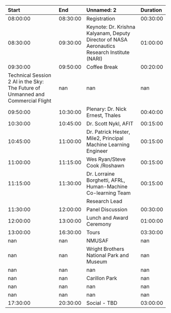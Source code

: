 | Start                                                                           | End      | Unnamed: 2                                                                                   | Duration   |
|:--------------------------------------------------------------------------------|:---------|:---------------------------------------------------------------------------------------------|:-----------|
| 08:00:00                                                                        | 08:30:00 | Registration                                                                                 | 00:30:00   |
| 08:30:00                                                                        | 09:30:00 | Keynote: Dr. Krishna Kalyanam, Deputy Director of NASA Aeronautics Research Institute (NARI) | 01:00:00   |
| 09:30:00                                                                        | 09:50:00 | Coffee Break                                                                                 | 00:20:00   |
| Technical Session 2 AI in the Sky: The Future of Unmanned and Commercial Flight | nan      | nan                                                                                          | nan        |
| 09:50:00                                                                        | 10:30:00 | Plenary: Dr. Nick Ernest, Thales                                                             | 00:40:00   |
| 10:30:00                                                                        | 10:45:00 | Dr. Scott Nykl, AFIT                                                                         | 00:15:00   |
| 10:45:00                                                                        | 11:00:00 | Dr. Patrick Hester, Mile2, Principal Machine Learning Engineer                               | 00:15:00   |
| 11:00:00                                                                        | 11:15:00 | Wes Ryan/Steve Cook /Roshawn                                                                 | 00:15:00   |
| 11:15:00                                                                        | 11:30:00 | Dr. Lorraine Borghetti, AFRL, Human-Machine Co-learning Team                                 | 00:15:00   |
|                                                                                 |          | Research Lead                                                                                |            |
| 11:30:00                                                                        | 12:00:00 | Panel Discussion                                                                             | 00:30:00   |
| 12:00:00                                                                        | 13:00:00 | Lunch and Award Ceremony                                                                     | 01:00:00   |
| 13:00:00                                                                        | 16:30:00 | Tours                                                                                        | 03:30:00   |
| nan                                                                             | nan      | NMUSAF                                                                                       | nan        |
| nan                                                                             | nan      | Wright Brothers National Park and Museum                                                     | nan        |
| nan                                                                             | nan      | nan                                                                                          | nan        |
| nan                                                                             | nan      | Carillon Park                                                                                | nan        |
| nan                                                                             | nan      | nan                                                                                          | nan        |
| nan                                                                             | nan      | nan                                                                                          | nan        |
| 17:30:00                                                                        | 20:30:00 | Social - TBD                                                                                 | 03:00:00   |